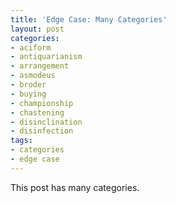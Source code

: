 ```yaml
---
title: 'Edge Case: Many Categories'
layout: post
categories:
- aciform
- antiquarianism
- arrangement
- asmodeus
- broder
- buying
- championship
- chastening
- disinclination
- disinfection
tags:
- categories
- edge case
---
```


This post has many categories.